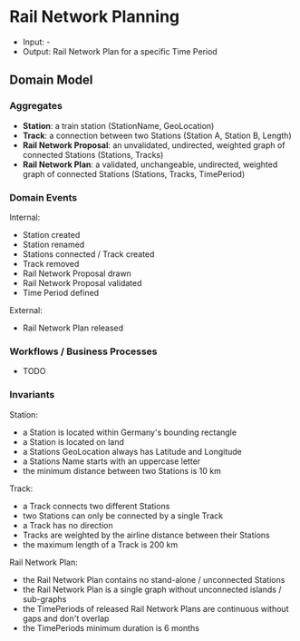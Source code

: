 # Rail Network Planning

* Input: -
* Output: Rail Network Plan for a specific Time Period

## Domain Model

### Aggregates

* **Station**: a train station (StationName, GeoLocation)
* **Track**: a connection between two Stations (Station A, Station B, Length)
* **Rail Network Proposal**: an unvalidated, undirected, weighted graph  of connected Stations (Stations, Tracks)
* **Rail Network Plan**: a validated, unchangeable, undirected, weighted graph of connected Stations (Stations, Tracks, TimePeriod)

### Domain Events

Internal:

* Station created
* Station renamed
* Stations connected / Track created
* Track removed
* Rail Network Proposal drawn
* Rail Network Proposal validated
* Time Period defined

External:

* Rail Network Plan released

### Workflows / Business Processes

* TODO

### Invariants

Station:

* a Station is located within Germany's bounding rectangle
* a Station is located on land
* a Stations GeoLocation always has Latitude and Longitude
* a Stations Name starts with an uppercase letter
* the minimum distance between two Stations is 10 km

Track:

* a Track connects two different Stations
* two Stations can only be connected by a single Track
* a Track has no direction
* Tracks are weighted by the airline distance between their Stations
* the maximum length of a Track is 200 km

Rail Network Plan:

* the Rail Network Plan contains no stand-alone / unconnected Stations
* the Rail Network Plan is a single graph without unconnected islands / sub-graphs
* the TimePeriods of released Rail Network Plans are continuous without gaps and don't overlap
* the TimePeriods minimum duration is 6 months
